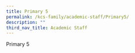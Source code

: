 ```yaml
---
title: Primary 5
permalink: /kcs-family/academic-staff/Primary5/
description: ""
third_nav_title: Academic Staff
---
```



Primary 5